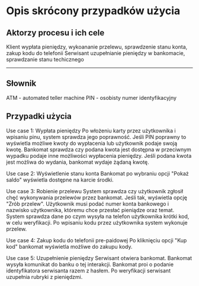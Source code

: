  
Opis skrócony przypadków użycia
===============================

Aktorzy procesu i ich cele
--------------------------

Klient       				wypłata pieniędzy, wykoananie przelewu, sprawdzenie stanu konta, zakup kodu do telefonii
Serwisant					uzupełnianie pieniędzy w bankomacie, sprawdzanie stanu techicznego
----------- -----------------------------

Słownik
-------
ATM - automated teller machine
PIN - osobisty numer identyfikacyjny

Przypadki użycia
----------------

Use case 1: Wypłata pieniędzy
Po włożeniu karty przez użytkownika i wpisaniu pinu, system sprawdza jego poprawność. Jeśli PIN poprawny to wyświetla możliwe kwoty do wypłacenia lub użytkownik podaje swoją kwotę.
Bankomat sprawdza czy podana kwota jest dostępna w przeciwnym wypadku podaje inne możliwości wypłacenia pieniędzy. Jeśli podana kwota jest możliwa do wydania, bankomat wydaje żądaną kwotę. 

Use case 2: Wyświetlenie stanu konta
Bankomat po wybraniu opcji "Pokaż saldo" wyświetla dostępne na karcie środki.

Use case 3: Robienie przelewu
System sprawdza czy użytkownik zgłosił chęć wykonywania przelewów przez bankomat. Jeśli tak, wyświetla opcję "Zrób przelew". Użytkownik musi podać numer konta bankowego i nazwisko użytkownika, któremu chce przesłać pieniądze oraz temat.
System sprawdza dane po czym wysyła na telefon użytkownika krótki kod, w celu weryfikacji. Po wpisaniu kodu przez użytkownika system wykonuje przelew.

Use case 4: Zakup kodu do telefonii pre-paidowej
Po kliknięciu opcji "Kup kod" bankomat wyświetla możliwe do zakupu kody.

Use case 5: Uzupełnienie pieniędzy
Serwisant otwiera bankomat. Bankomat wysyła komunikat do banku o tej interakcji. Bankomat proi o podanie identyfikatora serwisanta razem z hasłem. 
Po weryfikacji serwisant uzupełnia rubryki z pieniędzmi.